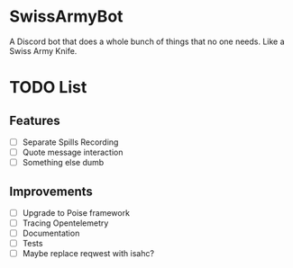 # SwissArmyBot

A Discord bot that does a whole bunch of things that no one needs. Like a Swiss Army Knife.

# TODO List

## Features

- [ ] Separate Spills Recording
- [ ] Quote message interaction
- [ ] Something else dumb

## Improvements

- [ ] Upgrade to Poise framework
- [ ] Tracing Opentelemetry
- [ ] Documentation
- [ ] Tests
- [ ] Maybe replace reqwest with isahc?
